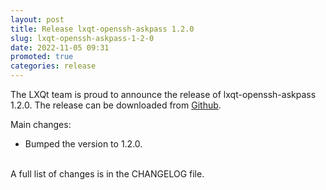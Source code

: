 ```yaml
---
layout: post
title: Release lxqt-openssh-askpass 1.2.0
slug: lxqt-openssh-askpass-1-2-0
date: 2022-11-05 09:31
promoted: true
categories: release
---
```


The LXQt team is proud to announce the release of lxqt-openssh-askpass 1.2.0.
The release can be downloaded from [Github](https://github.com/lxqt/lxqt-openssh-askpass/releases).

Main changes:

 * Bumped the version to 1.2.0.

<br/>
A full list of changes is in the CHANGELOG file.
<br/>
